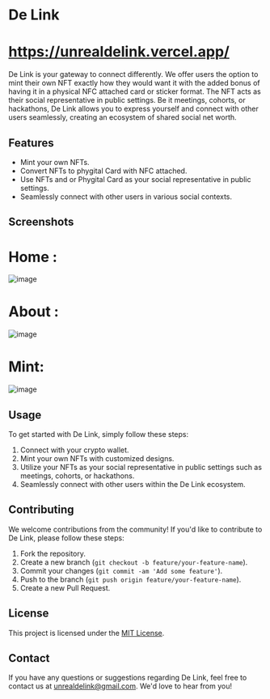 # De Link
# https://unrealdelink.vercel.app/
De Link is your gateway to connect differently. We offer users the option to mint their own NFT exactly how they would want it with the added bonus of having it in a physical NFC attached card or sticker format. The NFT acts as their social representative in public settings. Be it meetings, cohorts, or hackathons, De Link allows you to express yourself and connect with other users seamlessly, creating an ecosystem of shared social net worth.

## Features

- Mint your own NFTs.
- Convert NFTs to phygital Card with NFC attached.
- Use NFTs and or Phygital Card as your social representative in public settings.
- Seamlessly connect with other users in various social contexts.

## Screenshots
# Home : 
![image](https://github.com/KartikeyCode/de_link/assets/110187856/9c894571-55cb-426e-ab8e-1e424df343aa)
# About :
![image](https://github.com/KartikeyCode/de_link/assets/110187856/2db6a01d-f4c9-4f38-b87b-78a0a216628c)
# Mint:
![image](https://github.com/KartikeyCode/de_link/assets/110187856/ebe29aae-dce0-416f-9f76-3fc6707492f3)


## Usage

To get started with De Link, simply follow these steps:

1. Connect with your crypto wallet.
2. Mint your own NFTs with customized designs.
4. Utilize your NFTs as your social representative in public settings such as meetings, cohorts, or hackathons.
5. Seamlessly connect with other users within the De Link ecosystem.

## Contributing

We welcome contributions from the community! If you'd like to contribute to De Link, please follow these steps:

1. Fork the repository.
2. Create a new branch (`git checkout -b feature/your-feature-name`).
3. Commit your changes (`git commit -am 'Add some feature'`).
4. Push to the branch (`git push origin feature/your-feature-name`).
5. Create a new Pull Request.

## License

This project is licensed under the [MIT License](LICENSE).

## Contact

If you have any questions or suggestions regarding De Link, feel free to contact us at [unrealdelink@gmail.com](mailto:unrealdelink@gmail.com). We'd love to hear from you!
